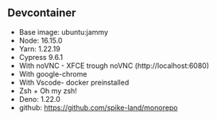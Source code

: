 ## Devcontainer

- Base image: ubuntu:jammy
- Node: 16.15.0
- Yarn: 1.22.19
- Cypress 9.6.1
- With noVNC - XFCE trough noVNC (http://localhost:6080)
- With google-chrome
- With Vscode- docker preinstalled
- Zsh + Oh my zsh!
- Deno: 1.22.0
- github: https://github.com/spike-land/monorepo
